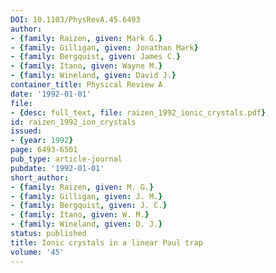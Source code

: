 ```yaml
---
DOI: 10.1103/PhysRevA.45.6493
author:
- {family: Raizen, given: Mark G.}
- {family: Gilligan, given: Jonathan Mark}
- {family: Bergquist, given: James C.}
- {family: Itano, given: Wayne M.}
- {family: Wineland, given: David J.}
container_title: Physical Review A
date: '1992-01-01'
file:
- {desc: full_text, file: raizen_1992_ionic_crystals.pdf}
id: raizen_1992_ion_crystals
issued:
- {year: 1992}
page: 6493-6501
pub_type: article-journal
pubdate: '1992-01-01'
short_author:
- {family: Raizen, given: M. G.}
- {family: Gilligan, given: J. M.}
- {family: Bergquist, given: J. C.}
- {family: Itano, given: W. M.}
- {family: Wineland, given: D. J.}
status: published
title: Ionic crystals in a linear Paul trap
volume: '45'
---
```

